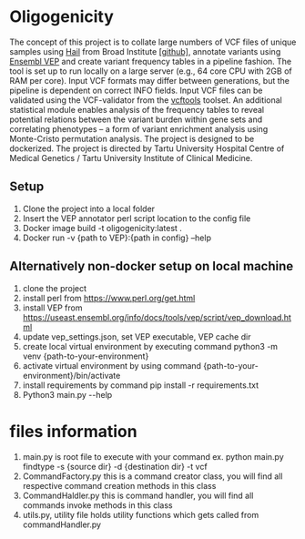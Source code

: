 # Oligogenicity
The concept of this project is to collate large numbers of VCF files of unique samples using [Hail](https://hail.is/) from Broad Institute [[github]](https://github.com/hail-is/hail), 
annotate variants using [Ensembl VEP](https://www.ensembl.org/info/docs/tools/vep/index.html) and create variant frequency tables in a pipeline fashion. 
The tool is set up to run locally on a large server (e.g., 64 core CPU with 2GB of RAM per core). Input VCF formats may differ between generations, but the pipeline is dependent on correct INFO fields.
Input VCF files can be validated using the VCF-validator from the [vcftools](https://vcftools.github.io/index.html) toolset.
An additional statistical module enables analysis of the frequency tables to reveal potential relations between the variant burden within gene sets and correlating phenotypes – a form of variant enrichment analysis using Monte-Cristo permutation analysis. 
The project is designed to be dockerized. 
The project is directed by Tartu University Hospital Centre of Medical Genetics / Tartu University Institute of Clinical Medicine. 

## Setup
1.	Clone the project into a local folder
2.	Insert the VEP annotator perl script location to the config file
3.	Docker image build -t oligogenicity:latest .
4.	Docker run -v {path to VEP}:{path in config} –help

## Alternatively non-docker setup on local machine
1.	clone the project
2. install perl from https://www.perl.org/get.html
3. install VEP from https://useast.ensembl.org/info/docs/tools/vep/script/vep_download.html
4. update vep_settings.json, set VEP executable, VEP cache dir 
5. create local virtual environment by executing command python3 -m venv {path-to-your-environment}
6. activate virtual environment by using command {path-to-your-environment}/bin/activate
7. install requirements by command pip install -r requirements.txt
8.	Python3 main.py --help

# files information
1. main.py is root file to execute with your command ex. python main.py findtype -s {source dir} -d {destination dir} -t vcf 
2. CommandFactory.py this is a command creator class, you will find all respective command creation methods in this class
3. CommandHaldler.py this is command handler, you will find all commands invoke methods in this class
4. utils.py, utility file holds utility functions which gets called from commandHandler.py